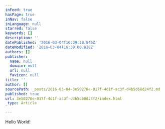 ```yaml
---
inFeed: true
hasPage: true
inNav: false
inLanguage: null
starred: false
keywords: []
description: ''
datePublished: '2016-03-04T16:39:38.546Z'
dateModified: '2016-03-04T16:39:00.828Z'
authors: []
publisher:
  name: null
  domain: null
  url: null
  favicon: null
title: ''
author: []
sourcePath: _posts/2016-03-04-3e50270e-017f-4d1f-ac3f-d4b5d68d24f2.md
published: true
url: 3e50270e-017f-4d1f-ac3f-d4b5d68d24f2/index.html
_type: Article

---
```

Hello World!